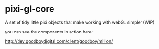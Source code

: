 # pixi-gl-core

A set of tidy little pixi objects that make working with webGL simpler (WIP)

you can see the components in action here: 

http://dev.goodboydigital.com/client/goodboy/million/
